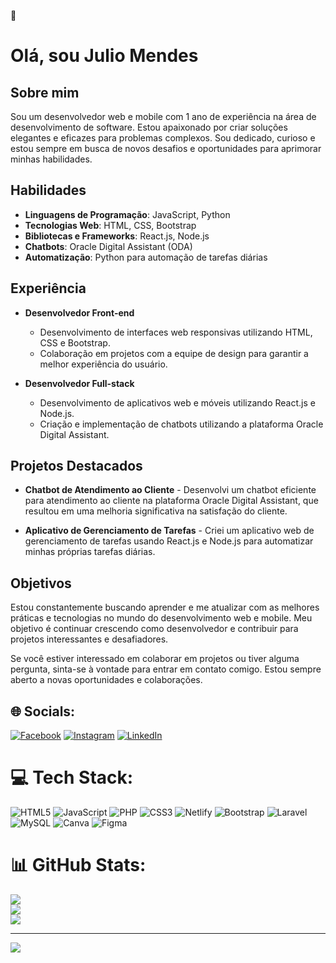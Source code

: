  👋

# Olá, sou Julio Mendes

## Sobre mim

Sou um desenvolvedor web e mobile com 1 ano de experiência na área de desenvolvimento de software. Estou apaixonado por criar soluções elegantes e eficazes para problemas complexos. Sou dedicado, curioso e estou sempre em busca de novos desafios e oportunidades para aprimorar minhas habilidades.

## Habilidades

- **Linguagens de Programação**: JavaScript, Python
- **Tecnologias Web**: HTML, CSS, Bootstrap
- **Bibliotecas e Frameworks**: React.js, Node.js
- **Chatbots**: Oracle Digital Assistant (ODA)
- **Automatização**: Python para automação de tarefas diárias

## Experiência

- **Desenvolvedor Front-end** 
  - Desenvolvimento de interfaces web responsivas utilizando HTML, CSS e Bootstrap.
  - Colaboração em projetos com a equipe de design para garantir a melhor experiência do usuário.

- **Desenvolvedor Full-stack** 
  - Desenvolvimento de aplicativos web e móveis utilizando React.js e Node.js.
  - Criação e implementação de chatbots utilizando a plataforma Oracle Digital Assistant.

## Projetos Destacados

- **Chatbot de Atendimento ao Cliente** - Desenvolvi um chatbot eficiente para atendimento ao cliente na plataforma Oracle Digital Assistant, que resultou em uma melhoria significativa na satisfação do cliente.

- **Aplicativo de Gerenciamento de Tarefas** - Criei um aplicativo web de gerenciamento de tarefas usando React.js e Node.js para automatizar minhas próprias tarefas diárias.



## Objetivos

Estou constantemente buscando aprender e me atualizar com as melhores práticas e tecnologias no mundo do desenvolvimento web e mobile. Meu objetivo é continuar crescendo como desenvolvedor e contribuir para projetos interessantes e desafiadores.

Se você estiver interessado em colaborar em projetos ou tiver alguma pergunta, sinta-se à vontade para entrar em contato comigo. Estou sempre aberto a novas oportunidades e colaborações.



## 🌐 Socials:
[![Facebook](https://img.shields.io/badge/Facebook-%231877F2.svg?logo=Facebook&logoColor=white)](https://facebook.com/https://www.facebook.com/julio.mendes.9440/) [![Instagram](https://img.shields.io/badge/Instagram-%23E4405F.svg?logo=Instagram&logoColor=white)](https://instagram.com/@_juliomendes) [![LinkedIn](https://img.shields.io/badge/LinkedIn-%230077B5.svg?logo=linkedin&logoColor=white)](https://linkedin.com/in/https://www.linkedin.com/in/julio-mendes-01b283234/) 

# 💻 Tech Stack:
![HTML5](https://img.shields.io/badge/html5-%23E34F26.svg?style=for-the-badge&logo=html5&logoColor=white) ![JavaScript](https://img.shields.io/badge/javascript-%23323330.svg?style=for-the-badge&logo=javascript&logoColor=%23F7DF1E) ![PHP](https://img.shields.io/badge/php-%23777BB4.svg?style=for-the-badge&logo=php&logoColor=white) ![CSS3](https://img.shields.io/badge/css3-%231572B6.svg?style=for-the-badge&logo=css3&logoColor=white) ![Netlify](https://img.shields.io/badge/netlify-%23000000.svg?style=for-the-badge&logo=netlify&logoColor=#00C7B7) ![Bootstrap](https://img.shields.io/badge/bootstrap-%23563D7C.svg?style=for-the-badge&logo=bootstrap&logoColor=white) ![Laravel](https://img.shields.io/badge/laravel-%23FF2D20.svg?style=for-the-badge&logo=laravel&logoColor=white) ![MySQL](https://img.shields.io/badge/mysql-%2300f.svg?style=for-the-badge&logo=mysql&logoColor=white) ![Canva](https://img.shields.io/badge/Canva-%2300C4CC.svg?style=for-the-badge&logo=Canva&logoColor=white) 	![Figma](https://img.shields.io/badge/figma-%23F24E1E.svg?style=for-the-badge&logo=figma&logoColor=white)
# 📊 GitHub Stats:
![](https://github-readme-stats.vercel.app/api?username=Jumendess&theme=dark&hide_border=false&include_all_commits=true&count_private=true)<br/>
![](https://github-readme-streak-stats.herokuapp.com/?user=Jumendess&theme=dark&hide_border=false)<br/>
![](https://github-readme-stats.vercel.app/api/top-langs/?username=Jumendess&theme=dark&hide_border=false&include_all_commits=true&count_private=true&layout=compact)

---
[![](https://visitcount.itsvg.in/api?id=Jumendess&icon=0&color=0)](https://visitcount.itsvg.in)

<!-- Proudly created with GPRM ( https://gprm.itsvg.in ) -->
